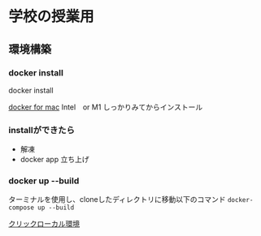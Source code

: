 

# 学校の授業用
## 環境構築
### docker install

docker install

[docker for mac](https://www.docker.com/products/docker-desktop/)
Intel　or M1 
しっかりみてからインストール
### installができたら
- 解凍
- docker app 立ち上げ

### docker up --build

ターミナルを使用し、cloneしたディレクトリに移動以下のコマンド
```docker-compose up --build ```

[クリックローカル環境](http://localhost:8080/)



